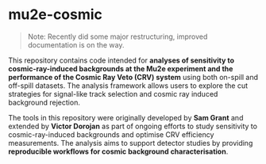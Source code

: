# mu2e-cosmic

>Note: Recently did some major restructuring, improved documentation is on the way.

This repository contains code intended for **analyses of sensitivity to cosmic-ray-induced backgrounds at the Mu2e experiment and the performance of the Cosmic Ray Veto (CRV) system** using both on-spill and off-spill datasets. The analysis framework allows users to explore the cut strategies for signal-like track selection and cosmic ray induced background rejection. 

The tools in this repository were originally developed by **Sam Grant** and extended by **Victor Dorojan** as part of ongoing efforts to study sensitivity to cosmic-ray-induced backgrounds and optimise CRV efficiency measurements. The analysis aims to support detector studies by providing **reproducible workflows for cosmic background characterisation**.


<!-- 
```
├── config
│   ├── ana
│   │   ├── alpha_CRY_offspill-LH_as.yaml
│   │   ├── alpha_CRY_onspill-LH_au.yaml
│   │   ├── alpha_CRY_onspill-LH_aw.yaml
│   │   ├── alpha_CRY_signal-LH_aq.yaml
│   │   └── test.yaml
│   └── common
│       └── cuts.yaml
├── docs
├── examples
│   ├── example_io.ipynb
│   ├── example_parquet.py
│   ├── input
│   │   └── ana_alpha_CRY_offspill-LH_as
│   │       ├── alpha_CRY_offspill-LH_as.log
│   │       ├── alpha_CRY_offspill-LH_as.yaml
│   │       ├── events.parquet
│   │       ├── hists.h5
│   │       ├── info.txt
│   │       ├── results.pkl
│   │       └── stats.csv
│   └── output
│       └── example_io
│           └── events.parquet
├── notebooks
│   ├── ana
│   │   ├── ana_template.ipynb
│   │   ├── ana_test.ipynb
│   │   └── attic
│   │       ├── offspill
│   │       │   ├── ana_as_alpha.ipynb
│   │       │   ├── ana_as_beta.ipynb
│   │       │   ├── ana_as_victor_report.ipynb
│   │       │   ├── ana-Copy1.ipynb
│   │       │   ├── ana_cut_scan.ipynb
│   │       │   ├── ana_single.ipynb
│   │       │   ├── attic
│   │       │   │   ├── ana_0.ipynb
│   │       │   │   ├── ana_1.ipynb
│   │       │   │   ├── ana.BK.06-11-25.ipynb
│   │       │   │   ├── ana.BK.ipynb
│   │       │   │   ├── ana-Copy1.ipynb
│   │       │   │   ├── ana_cut_eff.ipynb
│   │       │   │   ├── ana_cut_scan_OLD.ipynb
│   │       │   │   ├── ana_inactive_cuts.ipynb
│   │       │   │   ├── comp.ipynb
│   │       │   │   ├── debug.ipynb
│   │       │   │   ├── electron_cut_2.ipynb
│   │       │   │   ├── electron_cut.ipynb
│   │       │   │   ├── inspect_event.ipynb
│   │       │   │   ├── pileup_cut.ipynb
│   │       │   │   ├── reflected_cut.ipynb
│   │       │   │   ├── trkqual_cut-Copy1.ipynb
│   │       │   │   ├── trkqual_cut.ipynb
│   │       │   │   └── veto_cut.ipynb
│   │       │   ├── bar_chart.png
│   │       │   ├── count_coin.ipynb
│   │       │   ├── cuts
│   │       │   ├── image.png
│   │       │   ├── plotting.ipynb
│   │       │   ├── process_as.py
│   │       │   ├── README.md
│   │       │   ├── run_cut_scan.py
│   │       │   ├── scripts
│   │       │   └── test_read_pickle.ipynb
│   │       ├── onspill
│   │       │   ├── ana_06-30-25.ipynb
│   │       │   ├── ana_au.ipynb
│   │       │   └── ana_aw.ipynb
│   │       └── signal
│   │           ├── ana_06-30-25.ipynb
│   │           ├── ana_aq.ipynb
│   │           ├── ana_au_TODO.ipynb
│   │           ├── ana_aw_TODO.ipynb
│   │           ├── ana_cut_scan.ipynb
│   │           └── run_cut_scan.py
│   ├── comp
│   │   ├── count_tracks.ipynb
│   │   ├── tandip.ipynb
│   │   ├── test_lhrmax_indexing.ipynb
│   │   ├── track_cuts_1.ipynb
│   │   ├── track_cuts_2.ipynb
│   │   └── trkqual_and_t0.ipynb
│   └── models
│       ├── 1e-4efficiencyplot.ipynb
│       ├── ineff_uncertainty_wilson.png
│       ├── IneffUncvsWallTime.png
│       ├── ineff_vs_walltime.ipynb
│       ├── IneffvWalltime.ipynb
│       ├── walltime_offspill_as_alpha.ipynb
│       └── walltime_offspill_as_beta.ipynb
├── output
│   ├── images -> /exp/mu2e/data/users/sgrant/mu2e-cosmic/images
│   ├── logs -> /exp/mu2e/data/users/sgrant/mu2e-cosmic/logs
│   └── results -> /exp/mu2e/data/users/sgrant/mu2e-cosmic/results
├── README.md
├── run
│   ├── alpha_CRY_offspill-LH_as.log
│   ├── alpha_CRY_onspill-LH_au.log
│   ├── alpha_CRY_onspill-LH_aw.log
│   ├── alpha_CRY_signal-LH_aq.log
│   ├── run.py
│   ├── run.sh
│   └── run_test.py
├── setup.sh
├── src
│   ├── attic
│   │   ├── cut_scan_configs.py
│   │   └── write.py
│   ├── core
│   │   ├── analyse.py
│   │   ├── cut_manager.py
│   │   ├── __init__.py
│   │   ├── io_manager.py
│   │   ├── postprocess.py
│   │   ├── process.py
│   │   └── __pycache__
│   │       ├── analyse.cpython-312.pyc
│   │       ├── cut_manager.cpython-312.pyc
│   │       ├── io_manager.cpython-310.pyc
│   │       ├── io_manager.cpython-312.pyc
│   │       ├── postprocess.cpython-312.pyc
│   │       └── process.cpython-312.pyc
│   ├── __init__.py
│   ├── __pycache__
│   │   ├── analyse.cpython-312.pyc
│   │   └── cut_manager.cpython-312.pyc
│   └── utils
│       ├── draw.py
│       ├── efficiency.py
│       ├── __init__.py
│       ├── mu2e.mplstyle
│       ├── __pycache__
│       │   └── run_logger.cpython-312.pyc
│       └── run_logger.py
``` -->

<!-- ## Overview

mu2e-cosmic/
├── README.md
├── requirements.txt
├── src/
│   ├── __init__.py
│   ├── core/
│   └── utils/              
│       ├── __init__.py
│       ├── plotting.py
│       ├── data.py
│       └── helpers.py
├── run/
├── notebooks/
└── config/



This repository contains code intended for **analyses of sensitivity to cosmic-ray-induced backgrounds at the Mu2e experiment and the performance of the Cosmic Ray Veto (CRV) system** using both on-spill and off-spill datasets. The analysis framework allows users to explore the cut strategies for signal-like track selection and cosmic ray induced background rejection. 

The tools in this repository were originally developed by **Sam Grant** and extended by **Victor Dorojan** as part of ongoing efforts to study sensitivity to cosmic-ray-induced backgrounds and optimise CRV efficiency measurements. The analysis aims to support detector studies by providing **reproducible workflows for cosmic background characterisation**.

---

## Contents

1. `offspill/` – Off-spill cosmic ray data analysis in `ana.ipynb`, also includes `run_cut_scan.py` and `ana_cut_scan.ipynb` for studying cut configurations
1. `onspill/` – On-spill cosmic ray data analysis in `ana.ipynb`
1. `signal/` – On-spill beam data analysis in `ana.ipynb`
1. `common/` – Core analysis utilities (`analyse.py`, `cut_manager.py`, `postprocess.py`)
1. `comp/` – Comparison between different datasets or configurations, particularly in comparing the impact of track cuts between signal and cosmic datasets
1. `models/` – Statisical modelling of measured CRV efficiency against wall time 

---

### Core components

- **`common/analyse.py`**  
    Defines `Analyse`, which houses the core analysis workflow, and `Utils`, which contains helper methods Processes particle tracking data and applies selection cuts to identify electron tracks using both truth-level and reconstructed information. It sets up logging, selection utilities, and prepares the data for further analysis or plotting.

- **`common/cut_manager.py`**  
  Defines the `CutManager` class used to manage, apply, and analyse cuts. It allows cuts to be added, toggled on/off, combined, and used to produce detailed statistics on event selection.

- **`common/postprocess.py`**  
  Defines a `PostProcess` class that consolidates filtered data, histograms, and cut statistics from multiple analysis result files. It merges awkward arrays, combines histograms, and aggregates cut statistics using `CutManager`.

---

## Users can

- Toggle cut parameters to suit their own analysis goals  
- Reproduce and extend results from existing studies (`offspill/` and `onspill/`)  
- Analyse background rates across datasets (`signal/`)  
- Compare the impact of track cuts between datasets (`comp/`)
- Model efficiency over time (`/models`)
  
---

This toolkit is designed to be **modular** and **user-friendly** for collaborators working on Mu2e cosmic-ray-induced backgrounds. -->
